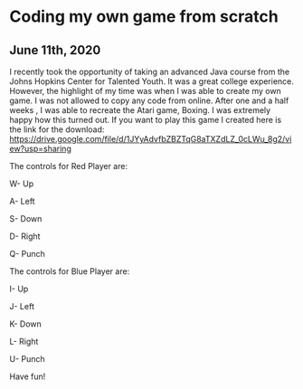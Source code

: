 # Coding my own game from scratch
## June 11th, 2020
I recently took the opportunity of taking an advanced Java course from the Johns Hopkins Center for Talented Youth. It was a great college experience. However, the highlight of my time was when I was able to create my own game. I was not allowed to copy any code from online. After one and a half weeks , I was able to recreate the Atari game, Boxing. I was extremely happy how this turned out. If you want to play this game I created here is the link for the download: https://drive.google.com/file/d/1JYyAdvfbZBZTqG8aTXZdLZ_0cLWu_8g2/view?usp=sharing

The controls for Red Player are:

W- Up

A- Left

S- Down

D- Right

Q- Punch


The controls for Blue Player are:

I- Up

J- Left

K- Down

L- Right

U- Punch


Have fun!
